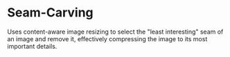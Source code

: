 # Seam-Carving
Uses content-aware image resizing to select the "least interesting" seam of an image and remove it, effectively compressing the image to its most important details.
